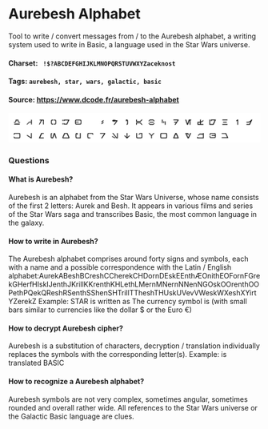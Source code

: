 # Aurebesh Alphabet
Tool to write / convert messages from / to the Aurebesh alphabet, a writing system used to write in Basic, a language used in the Star Wars universe.

#### Charset: ` !$?ABCDEFGHIJKLMNOPQRSTUVWXYZaceknost`

#### Tags: `aurebesh, star, wars, galactic, basic`

#### Source: https://www.dcode.fr/aurebesh-alphabet

![combined](./combined.png)

### Questions

#### What is Aurebesh?
Aurebesh is an alphabet from the Star Wars Universe, whose name consists of the first 2 letters: Aurek and Besh. It appears in various films and series of the Star Wars saga and transcribes Basic, the most common language in the galaxy.

#### How to write in Aurebesh?
The Aurebesh alphabet comprises around forty signs and symbols, each with a name and a possible correspondence with the Latin / English alphabet:AurekABeshBCreshCCherekCHDornDEskEEnthÆOnithEOFornFGrekGHerfHIskIJenthJKrillKKrenthKHLethLMernMNernNNenNGOskOOrenthOOPethPQekQReshRSenthSShenSHTrillTTheshTHUskUVevVWeskWXeshXYirtYZerekZ Example: STAR is written as  The currency symbol is  (with small bars similar to currencies like the dollar $ or the Euro €)

#### How to decrypt Aurebesh cipher?
Aurebesh is a substitution of characters, decryption / translation individually replaces the symbols with the corresponding letter(s). Example:  is translated BASIC

#### How to recognize a Aurebesh alphabet?
Aurebesh symbols are not very complex, sometimes angular, sometimes rounded and overall rather wide. All references to the Star Wars universe or the Galactic Basic language are clues.

